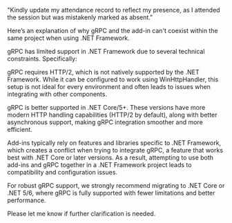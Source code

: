 
"Kindly update my attendance record to reflect my presence, as I attended the session but was mistakenly marked as absent."





Here’s an explanation of why gRPC and the add-in can't coexist within the same project when using .NET Framework.

gRPC has limited support in .NET Framework due to several technical constraints. Specifically:

gRPC requires HTTP/2, which is not natively supported by the .NET Framework. While it can be configured to work using WinHttpHandler, this setup is not ideal for every environment and often leads to issues when integrating with other components.

gRPC is better supported in .NET Core/5+. These versions have more modern HTTP handling capabilities (HTTP/2 by default), along with better asynchronous support, making gRPC integration smoother and more efficient.

Add-ins typically rely on features and libraries specific to .NET Framework, which creates a conflict when trying to integrate gRPC, a feature that works best with .NET Core or later versions. As a result, attempting to use both add-ins and gRPC together in a .NET Framework project leads to compatibility and configuration issues.

For robust gRPC support, we strongly recommend migrating to .NET Core or .NET 5/6, where gRPC is fully supported with fewer limitations and better performance.

Please let me know if further clarification is needed.

